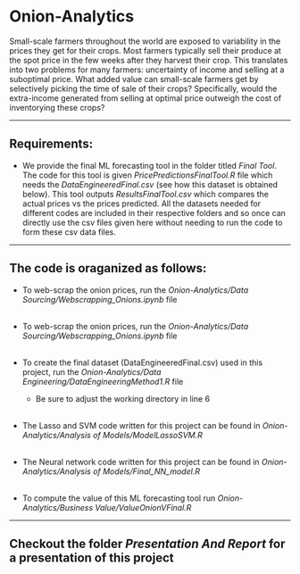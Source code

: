 # Onion-Analytics
Small-scale farmers throughout the world are exposed to variability in the prices they get for their crops. Most farmers typically sell their produce at the spot price in the few weeks after they harvest their crop. This translates into two problems for many farmers: uncertainty of income and selling at a suboptimal price. What added value can small-scale farmers get by selectively picking the time of sale of their crops? Specifically, would the extra-income generated from selling at optimal price outweigh the cost of inventorying these crops?

---

## Requirements:
* We provide the final ML forecasting tool in the folder titled *Final Tool*. The code for this tool is given *PricePredictionsFinalTool.R* file which needs the *DataEngineeredFinal.csv* (see how this dataset is obtained below). This tool outputs *ResultsFinalTool.csv* which compares the actual prices vs the prices predicted. All the datasets needed for different codes are included in their respective folders and so once can directly use the csv files given here without needing to run the code to form these csv data files.
---


## The code is oraganized as follows:
* To web-scrap the onion prices, run the *Onion-Analytics/Data Sourcing/Webscrapping_Onions.ipynb* file<br/><br/>

* To web-scrap the onion prices, run the *Onion-Analytics/Data Sourcing/Webscrapping_Onions.ipynb* file<br/><br/>

* To create the final dataset (DataEngineeredFinal.csv) used in this project, run the *Onion-Analytics/Data Engineering/DataEngineeringMethod1.R* file
  * Be sure to adjust the working directory in line 6 <br/><br/>

* The Lasso and SVM code written for this project can be found in *Onion-Analytics/Analysis of Models/ModelLassoSVM.R* <br/><br/>

* The Neural network code written for this project can be found in *Onion-Analytics/Analysis of Models/Final_NN_model.R* <br/><br/>

* To compute the value of this ML forecasting tool run *Onion-Analytics/Business Value/ValueOnionVFinal.R*
---

## Checkout the folder *Presentation And Report* for a presentation of this project
